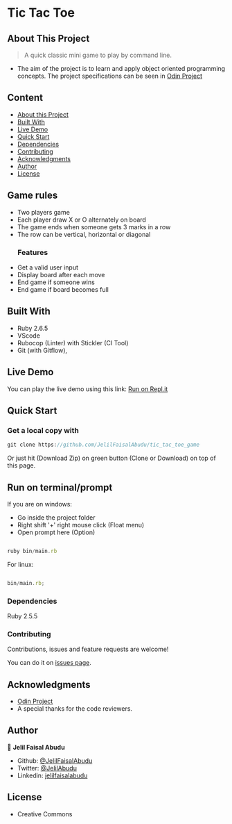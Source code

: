 # Tic Tac Toe

## About This Project

 > A quick classic mini game to play by command line.

- The aim of the project is to learn and apply object oriented programming concepts.
The project specifications can be seen in [Odin Project](https://www.theodinproject.com/courses/ruby-programming/lessons/oop)

## Content

- [About this Project](#about-this-project)
- [Built With](#built-with)
- [Live Demo](#live-demo)
- [Quick Start](#quick-start)
- [Dependencies](#dependencies)
- [Contributing](#contributing)
- [Acknowledgments](#acknowledgments)
- [Author](#author)
- [License](#license)

## Game rules

- Two players game
- Each player draw X or O alternately on board
- The game ends when someone gets 3 marks in a row
- The row can be vertical, horizontal or diagonal

<ul>
  <h3>Features</h3>
  <li>Get a valid user input</li>
  <li>Display board after each move</li>
  <li>End game if someone wins</li>
  <li>End game if board becomes full</li>
</ul>

## Built With

- Ruby 2.6.5
- VScode
- Rubocop (Linter) with Stickler (CI Tool)
- Git (with Gitflow),

## Live Demo

You can play the live demo using this link: [Run on Repl.it](https://tic-tac-toe.jelilfaisalabud.repl.run/)

## Quick Start

### Get a local copy with

```js
git clone https://github.com/JelilFaisalAbudu/tic_tac_toe_game

```

Or just hit (Download Zip) on green button (Clone or Download) on top of this page.

## Run on terminal/prompt

If you are on windows:

- Go inside the project folder
- Right shift '+' right mouse click (Float menu)
- Open prompt here (Option)

```js

ruby bin/main.rb

```

For linux:

```js

bin/main.rb;

```

### Dependencies

Ruby 2.5.5

### Contributing

Contributions, issues and feature requests are welcome!

You can do it on [issues page](https://github.com/JelilFaisalAbudu/tic_tac_toe_game/issues).

## Acknowledgments

- [Odin Project](https://www.theodinproject.com/courses/ruby-programming/lessons/oop)
- A special thanks for the code reviewers.

## Author

👤 **Jelil Faisal Abudu**

- Github: [@JelilFaisalAbudu](https://github.com/JelilFaisalAbudu)
- Twitter: [@JelilAbudu](https://twitter.com/jelilabudu)
- Linkedin: [jelilfaisalabudu](https://linkedin.com/in/jelilfaisalabudu)

## License

- Creative Commons
